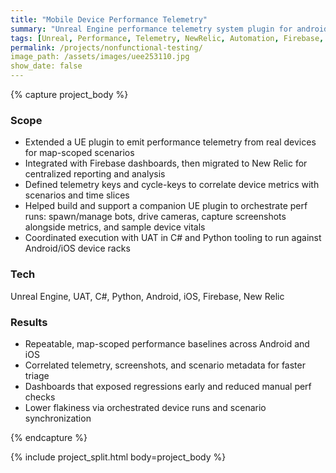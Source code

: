 ```yaml
---
title: "Mobile Device Performance Telemetry"
summary: "Unreal Engine performance telemetry system plugin for android and iOS devices"
tags: [Unreal, Performance, Telemetry, NewRelic, Automation, Firebase, Unreal Engine, Android, iOS, C#]
permalink: /projects/nonfunctional-testing/
image_path: /assets/images/uee253110.jpg
show_date: false
---
```


{% capture project_body %}
### Scope
<ul>
  <li>Extended a UE plugin to emit performance telemetry from real devices for map-scoped scenarios</li>
  <li>Integrated with Firebase dashboards, then migrated to New Relic for centralized reporting and analysis</li>
  <li>Defined telemetry keys and cycle-keys to correlate device metrics with scenarios and time slices</li>
  <li>Helped build and support a companion UE plugin to orchestrate perf runs: spawn/manage bots, drive cameras, capture screenshots alongside metrics, and sample device vitals</li>
  <li>Coordinated execution with UAT in C# and Python tooling to run against Android/iOS device racks</li>
</ul>

### Tech
Unreal Engine, UAT, C#, Python, Android, iOS, Firebase, New Relic

### Results
<ul>
  <li>Repeatable, map-scoped performance baselines across Android and iOS</li>
  <li>Correlated telemetry, screenshots, and scenario metadata for faster triage</li>
  <li>Dashboards that exposed regressions early and reduced manual perf checks</li>
  <li>Lower flakiness via orchestrated device runs and scenario synchronization</li>
</ul>
{% endcapture %}

{% include project_split.html body=project_body %}

